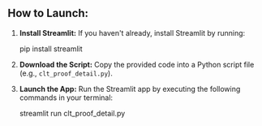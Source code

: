 

## How to Launch:

1. **Install Streamlit:** If you haven't already, install Streamlit by running:

   pip install streamlit

3. **Download the Script:** Copy the provided code into a Python script file (e.g., `clt_proof_detail.py`).

4. **Launch the App:** Run the Streamlit app by executing the following commands in your terminal:

   streamlit run clt_proof_detail.py
